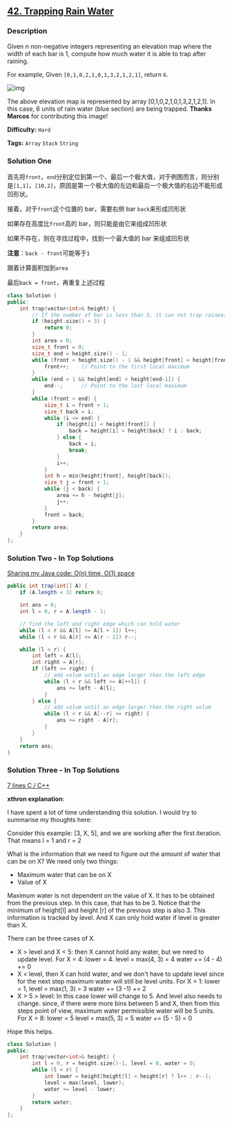 ## [42. Trapping Rain Water](https://leetcode.com/problems/trapping-rain-water/#/description)

### Description

Given _n_ non-negative integers representing an elevation map where the width of each bar is 1, compute how much water it is able to trap after raining.

For example,
Given `[0,1,0,2,1,0,1,3,2,1,2,1]`, return `6`.

![img](http://www.leetcode.com/static/images/problemset/rainwatertrap.png)

The above elevation map is represented by array [0,1,0,2,1,0,1,3,2,1,2,1]. In this case, 6 units of rain water (blue section) are being trapped. **Thanks Marcos** for contributing this image!

**Difficulty:** `Hard`

**Tags:** `Array` `Stack` `String`

### Solution One

首先将`front`，`end`分别定位到第一个、最后一个极大值，对于例图而言，则分别是`[1,1]`，`[10,2]`，原因是第一个极大值的左边和最后一个极大值的右边不能形成凹形状。

接着，对于`front`这个位置的 bar，需要右侧 bar `back`来形成凹形状

如果存在高度比`front`高的 bar，则只能是由它来组成凹形状

如果不存在，则在寻找过程中，找到一个最大值的 bar 来组成凹形状

**注意**：`back - front`可能等于`1`

跟着计算面积加到`area`

最后`back = front`，再重复上述过程

```c++
class Solution {
public:
    int trap(vector<int>& height) {
        // If the number of bar is less than 3, it can not trap rainwater
        if (height.size() < 3) {
            return 0;
        }
        int area = 0;
        size_t front = 0;
        size_t end = height.size() - 1;
        while (front < height.size() - 1 && height[front] < height[front + 1]) {
            front++;	// Point to the first local maximum
        }
        while (end > 1 && height[end] < height[end-1]) {
            end--;		// Point to the last local maximum
        }
        while (front < end) {
            size_t i = front + 1;
            size_t back = i;
            while (i <= end) {
                if (height[i] < height[front]) {
                    back = height[i] > height[back] ? i : back;
                } else {
                    back = i;
                    break;
                }
                i++;
            }
            int h = min(height[front], height[back]);
            size_t j = front + 1;
            while (j < back) {
                area += h - height[j];
                j++;
            }
            front = back;
        }
        return area;
    }
};
```

### Solution Two - In Top Solutions

[Sharing my Java code: O(n) time, O(1) space](https://discuss.leetcode.com/topic/5819/sharing-my-java-code-o-n-time-o-1-space)

```java
public int trap(int[] A) {
    if (A.length < 3) return 0;

    int ans = 0;
    int l = 0, r = A.length - 1;

    // find the left and right edge which can hold water
    while (l < r && A[l] <= A[l + 1]) l++;
    while (l < r && A[r] <= A[r - 1]) r--;

    while (l < r) {
        int left = A[l];
        int right = A[r];
        if (left <= right) {
            // add volum until an edge larger than the left edge
            while (l < r && left >= A[++l]) {
                ans += left - A[l];
            }
        } else {
            // add volum until an edge larger than the right volum
            while (l < r && A[--r] <= right) {
                ans += right - A[r];
            }
        }
    }
    return ans;
}
```

### Solution Three - In Top Solutions

[7 lines C / C++](https://discuss.leetcode.com/topic/18731/7-lines-c-c)

**xthron explanation**:

I have spent a lot of time understanding this solution. I would try to summarise my thoughts here:

Consider this example: [3, X, 5], and we are working after the first iteration. That means l = 1 and r = 2

What is the information that we need to figure out the amount of water that can be on X? We need only two things:

- Maximum water that can be on X
- Value of X

Maximum water is not dependent on the value of X. It has to be obtained from the previous step. In this case, that has to be 3. Notice that the minimum of height[l] and height [r] of the previous step is also 3. This information is tracked by level. And X can only hold water if level is greater than X.

There can be three cases of X.

- X > level and X < 5: then X cannot hold any water, but we need to update level.
  For X = 4:
  lower = 4.
  level = max(4, 3) = 4
  water += (4 - 4) += 0
- X < level, then X can hold water, and we don't have to update level since for the next step maximum water will still be level units.
  For X = 1:
  lower = 1,
  level = max(1, 3) = 3
  water += (3 -1) += 2
- X > 5 > level: In this case lower will change to 5. And level also needs to change. since, if there were more bins between 5 and X, then from this steps point of view, maximum water permissible water will be 5 units.
  For X = 8:
  lower = 5
  level = max(5, 3) = 5
  water += (5 - 5) = 0

Hope this helps.

```c++
class Solution {
public:
    int trap(vector<int>& height) {
        int l = 0, r = height.size()-1, level = 0, water = 0;
        while (l < r) {
            int lower = height[height[l] < height[r] ? l++ : r--];
            level = max(level, lower);
            water += level - lower;
        }
        return water;
    }
};
```

